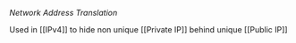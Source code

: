 *Network Address Translation*

Used in [[IPv4]] to hide non unique [[Private IP]] behind unique [[Public IP]]